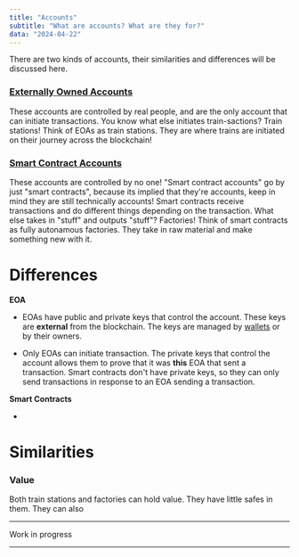 ```yaml
---
title: "Accounts"
subtitle: "What are accounts? What are they for?"
data: "2024-04-22"
---
```


There are two kinds of accounts, their similarities and differences will be discussed here.

### [Externally Owned Accounts](/almanacPosts/eoa)

These accounts are controlled by real people, and are the only account that can initiate transactions.
You know what else initiates train-sactions? Train stations! Think of EOAs as train stations. They are
where trains are initiated on their journey across the blockchain!

### [Smart Contract Accounts](/almanacPosts/smartContracts)

These accounts are controlled by no one! "Smart contract accounts" go by just "smart contracts", because
its implied that they're accounts, keep in mind they are still technically accounts! Smart contracts
receive transactions and do different things depending on the transaction. What else takes in "stuff"
and outputs "stuff"? Factories! Think of smart contracts as fully autonamous factories. They take in
raw material and make something new with it.

# Differences

**EOA**

- EOAs have public and private keys that control the account. These keys are **external** from the
  blockchain. The keys are managed by [wallets](/almanacPosts/wallets) or by their owners.

- Only EOAs can initiate transaction. The private keys that control the account allows them to prove
  that it was **this** EOA that sent a transaction. Smart contracts don't have private keys, so they
  can only send transactions in response to an EOA sending a transaction.

**Smart Contracts**

-

# Similarities

### Value

Both train stations and factories can hold value. They have little safes in them. They can also

---

Work in progress

---
